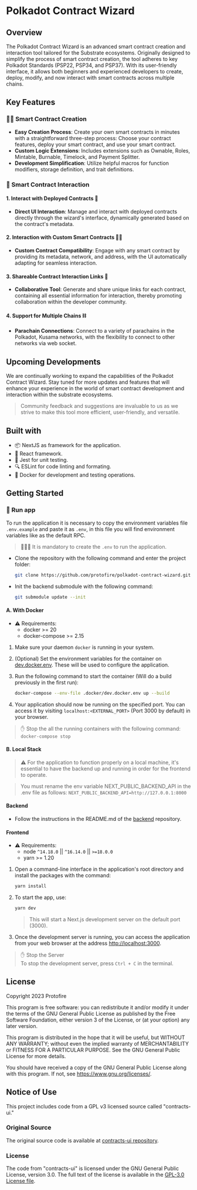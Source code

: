 # Polkadot Contract Wizard

## Overview

The Polkadot Contract Wizard is an advanced smart contract creation and interaction tool tailored for the Substrate ecosystems. Originally designed to simplify the process of smart contract creation, the tool adheres to key Polkadot Standards (PSP22, PSP34, and PSP37). With its user-friendly interface, it allows both beginners and experienced developers to create, deploy, modify, and now interact with smart contracts across multiple chains.

## Key Features

### 🧑‍💻 Smart Contract Creation
- **Easy Creation Process**: Create your own smart contracts in minutes with a straightforward three-step process: Choose your contract features, deploy your smart contract, and use your smart contract.
- **Custom Logic Extensions**: Includes extensions such as Ownable, Roles, Mintable, Burnable, Timelock, and Payment Splitter.
- **Development Simplification**: Utilize helpful macros for function modifiers, storage definition, and trait definitions.

### 🧩 Smart Contract Interaction

#### 1. Interact with Deployed Contracts 🦸
- **Direct UI Interaction**: Manage and interact with deployed contracts directly through the wizard's interface, dynamically generated based on the contract's metadata.

#### 2. Interaction with Custom Smart Contracts 🦹‍♂️
- **Custom Contract Compatibility**: Engage with any smart contract by providing its metadata, network, and address, with the UI automatically adapting for seamless interaction.

#### 3. Shareable Contract Interaction Links 🔗
- **Collaborative Tool**: Generate and share unique links for each contract, containing all essential information for interaction, thereby promoting collaboration within the developer community.

#### 4. Support for Multiple Chains ⛓️
- **Parachain Connections**: Connect to a variety of parachains in the Polkadot, Kusama networks, with the flexibility to connect to other networks via web socket.

## Upcoming Developments

We are continually working to expand the capabilities of the Polkadot Contract Wizard. Stay tuned for more updates and features that will enhance your experience in the world of smart contract development and interaction within the substrate ecosystems.

> Community feedback and suggestions are invaluable to us as we strive to make this tool more efficient, user-friendly, and versatile.

## Built with

- 📦 NextJS as framework for the application.
- 📘 React framework.
- 🧪 Jest for unit testing.
- 🔍 ESLint for code linting and formating.
- 🐳 Docker for development and testing operations.

## Getting Started

### 🚀 Run app

To run the application it is necessary to copy the environment variables file `.env.example` and paste it as `.env`, in this file you will find environment variables like as the default RPC.

> 🚨🚨🚨 It is mandatory to create the `.env` to run the application.

- Clone the repository with the following command and enter the project folder:

    ```bash
    git clone https://github.com/protofire/polkadot-contract-wizard.git && cd polkadot-contract-wizard
    ```

- Init the backend submodule with the following command:

    ```bash
    git submodule update --init
    ```

#### A. With Docker

- ⚠️ Requirements:
  - docker >= 20
  - docker-compose >= 2.15

1. Make sure your daemon `docker` is running in your system.

2. (Optional) Set the environment variables for the container on [dev.docker.env](./.docker/dev.docker.env). These will be used to configure the application.

3. Run the following command to start the container (Will do a build previously in the first run):

    ```bash
    docker-compose --env-file .docker/dev.docker.env up --build
    ```

4. Your application should now be running on the specified port. You can access it by visiting `localhost:<EXTERNAL_PORT>` (Port 3000 by default) in your browser.

> ✋ Stop the all the running containers with the following command:  
> `docker-compose stop`

#### B. Local Stack

> ⚠️ For the application to function properly on a local machine, it's essential to have the backend up and running in order for the frontend to operate.

> You must rename the env variable NEXT_PUBLIC_BACKEND_API in the .env file as follows: `NEXT_PUBLIC_BACKEND_API=http://127.0.0.1:8000`

#### Backend

- Follow the instructions in the README.md of the [backend](https://github.com/protofire/ink-compiler-be/blob/main/README.md) repository.

#### Frontend

- ⚠️ Requirements:
  - node `^14.18.0` || `^16.14.0` || `>=18.0.0`
  - yarn >= 1.20

1. Open a command-line interface in the application's root directory and install the packages with the command:

    ```bash
    yarn install
    ```

2. To start the app, use:

    ```bash
    yarn dev
    ```

    > This will start a Next.js development server on the default port (3000).

3. Once the development server is running, you can access the application from your web browser at the address [http://localhost:3000](http://localhost:3000).

> ✋ Stop the Server  
> To stop the development server, press `Ctrl + C` in the terminal.

## License

Copyright 2023 Protofire

This program is free software: you can redistribute it and/or modify
it under the terms of the GNU General Public License as published by
the Free Software Foundation, either version 3 of the License, or
(at your option) any later version.

This program is distributed in the hope that it will be useful,
but WITHOUT ANY WARRANTY; without even the implied warranty of
MERCHANTABILITY or FITNESS FOR A PARTICULAR PURPOSE.  See the
GNU General Public License for more details.

You should have received a copy of the GNU General Public License
along with this program.  If not, see <https://www.gnu.org/licenses/>.

## Notice of Use

This project includes code from a GPL v3 licensed source called "contracts-ui."

### Original Source

The original source code is available at [contracts-ui repository](https://github.com/paritytech/contracts-ui).

### License

The code from "contracts-ui" is licensed under the GNU General Public License, version 3.0. The full text of the license is available in the [GPL-3.0 License file](https://github.com/paritytech/contracts-ui/blob/master/LICENSE).
